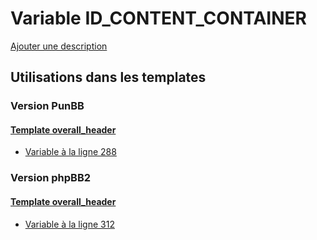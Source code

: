 # Variable ID_CONTENT_CONTAINER
[Ajouter une description](https://fa-tvars.appspot.com/var/ID_CONTENT_CONTAINER)

## Utilisations dans les templates

### Version PunBB

#### [Template overall_header](punbb/overall_header.md#readme)
* [Variable &agrave; la ligne 288](../punbb/overall_header.tpl#L288)

### Version phpBB2

#### [Template overall_header](subsilver/overall_header.md#readme)
* [Variable &agrave; la ligne 312](../subsilver/overall_header.tpl#L312)